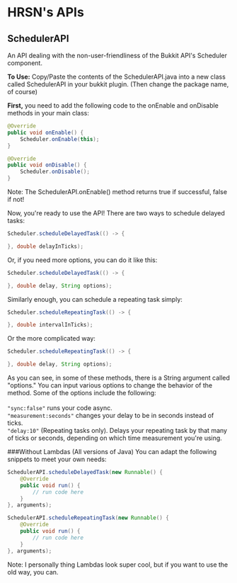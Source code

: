 # HRSN's APIs

## SchedulerAPI
An API dealing with the non-user-friendliness of the Bukkit API's Scheduler component.

<b>To Use:</b> Copy/Paste the contents of the SchedulerAPI.java into a new class called SchedulerAPI in your bukkit plugin.
(Then change the package name, of course)

<b>First,</b> you need to add the following code to the onEnable and onDisable methods in your main class:
```java
@Override
public void onEnable() {
    Scheduler.onEnable(this);
}

@Override
public void onDisable() {
    Scheduler.onDisable();
}
```
Note: The SchedulerAPI.onEnable() method returns true if successful, false if not!

Now, you're ready to use the API! There are two ways to schedule delayed tasks:
```java
Scheduler.scheduleDelayedTask(() -> {

}, double delayInTicks);
```

Or, if you need more options, you can do it like this:
```java
Scheduler.scheduleDelayedTask(() -> {

}, double delay, String options);
```

Similarly enough, you can schedule a repeating task simply:
```java
Scheduler.scheduleRepeatingTask(() -> {

}, double intervalInTicks);
```

Or the more complicated way:
```java
Scheduler.scheduleRepeatingTask(() -> {

}, double delay, String options);
```

As you can see, in some of these methods, there is a String argument called "options."
You can input various options to change the behavior of the method.
Some of the options include the following:<br><br>
```"sync:false"``` runs your code async.<br>
```"measurement:seconds"``` changes your delay to be in seconds instead of ticks.<br>
```"delay:10"``` (Repeating tasks only). Delays your repeating task by that many of ticks or seconds, depending on which time measurement you're using.


###Without Lambdas (All versions of Java)
You can adapt the following snippets to meet your own needs:
```java
SchedulerAPI.scheduleDelayedTask(new Runnable() {
    @Override
    public void run() {
        // run code here
    }
}, arguments);

SchedulerAPI.scheduleRepeatingTask(new Runnable() {
    @Override
    public void run() {
        // run code here
    }
}, arguments);
```
Note: I personally thing Lambdas look super cool, but if you want to use the old way, you can.

